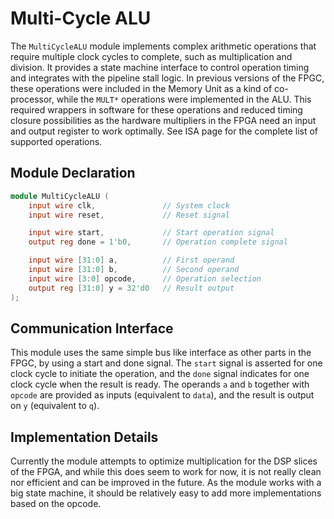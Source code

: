 # Multi-Cycle ALU

The `MultiCycleALU` module implements complex arithmetic operations that require multiple clock cycles to complete, such as multiplication and division. It provides a state machine interface to control operation timing and integrates with the pipeline stall logic. In previous versions of the FPGC, these operations were included in the Memory Unit as a kind of co-processor, while the `MULT*` operations were implemented in the ALU. This required wrappers in software for these operations and reduced timing closure possibilities as the hardware multipliers in the FPGA need an input and output register to work optimally. See ISA page for the complete list of supported operations.

## Module Declaration

```verilog
module MultiCycleALU (
    input wire clk,               // System clock
    input wire reset,             // Reset signal

    input wire start,             // Start operation signal
    output reg done = 1'b0,       // Operation complete signal

    input wire [31:0] a,          // First operand
    input wire [31:0] b,          // Second operand
    input wire [3:0] opcode,      // Operation selection
    output reg [31:0] y = 32'd0   // Result output
);
```

## Communication Interface

This module uses the same simple bus like interface as other parts in the FPGC, by using a start and done signal. The `start` signal is asserted for one clock cycle to initiate the operation, and the `done` signal indicates for one clock cycle when the result is ready. The operands `a` and `b` together with `opcode` are provided as inputs (equivalent to `data`), and the result is output on `y` (equivalent to `q`).

## Implementation Details

Currently the module attempts to optimize multiplication for the DSP slices of the FPGA, and while this does seem to work for now, it is not really clean nor efficient and can be improved in the future. As the module works with a big state machine, it should be relatively easy to add more implementations based on the opcode.
